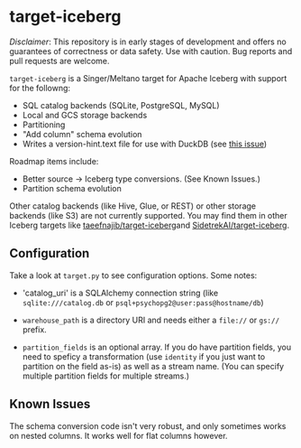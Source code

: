 # target-iceberg

*Disclaimer*: This repository is in early stages of development and offers no guarantees of correctness or data safety. Use with caution. Bug reports and pull requests are welcome.

`target-iceberg` is a Singer/Meltano target for Apache Iceberg with support for the followng:

* SQL catalog backends (SQLite, PostgreSQL, MySQL)
* Local and GCS storage backends
* Partitioning
* "Add column" schema evolution
* Writes a version-hint.text file for use with DuckDB (see [this issue](https://github.com/duckdb/duckdb_iceberg/issues/29))

Roadmap items include:

* Better source -> Iceberg type conversions. (See Known Issues.)
* Partition schema evolution

Other catalog backends (like Hive, Glue, or REST) or other storage backends (like S3) are not currently supported. You may find them in other Iceberg targets like [taeefnajib/target-iceberg](https://github.com/taeefnajib/target-iceberg)and [SidetrekAI/target-iceberg](https://github.com/SidetrekAI/target-iceberg).

## Configuration

Take a look at `target.py` to see configuration options. Some notes:

- 'catalog_uri' is a SQLAlchemy connection string (like `sqlite:///catalog.db` or `psql+psychopg2@user:pass@hostname/db`)

- `warehouse_path` is a directory URI and needs either a `file://` or `gs://` prefix.

- `partition_fields` is an optional array. If you do have partition fields, you need to speficy a transformation (use `identity` if you just want to partition on the field as-is) as well as a stream name. (You can specify multiple partition fields for multiple streams.)

## Known Issues

The schema conversion code isn't very robust, and only sometimes works on nested columns. It works well for flat columns however.